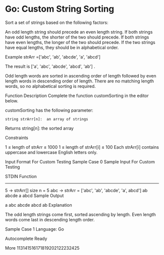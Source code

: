 # Go: Custom String Sorting
Sort a set of strings based on the following factors:

An odd length string should precede an even length string.
If both strings have odd lengths, the shorter of the two should precede. 
If both strings have even lengths, the longer of the two should precede.
If the two strings have equal lengths, they should be in alphabetical order.
 
Example
strArr =['abc', 'ab', 'abcde', 'a', 'abcd']

The result is ['a', 'abc', 'abcde', 'abcd', 'ab'] .

Odd length words are sorted in ascending order of length followed by even length words in descending order of length. There are no matching length words, so no alphabetical sorting is required.

Function Description
Complete the function customSorting in the editor below.

customSorting has the following parameter:

    string strArr[n]:  an array of strings


Returns
    string[n]: the sorted array

Constraints

1 ≤ length of strArr ≤ 1000
1 ≤ length of strArr[i] ≤ 100
Each strArr[i] contains uppercase and lowercase English letters only.
 

Input Format For Custom Testing
Sample Case 0
Sample Input For Custom Testing

STDIN    Function
-----    --------
5     →  strArr[] size n = 5
abc   →  strArr = ['abc', 'ab', 'abcde', 'a', abcd']
ab
abcde
a
abcd
Sample Output

a
abc
abcde
abcd
ab
Explanation

The odd length strings come first, sorted ascending by length. Even length words come last in descending length order.

Sample Case 1
Language: Go

Autocomplete Ready




More
113141516171819202122232425